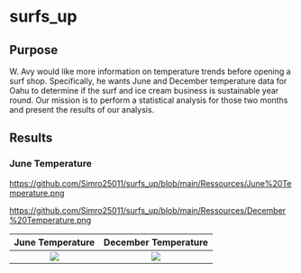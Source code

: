 # surfs_up

## Purpose

W. Avy  would like more information on temperature trends before opening a surf shop. Specifically, he wants June and December temperature data for Oahu to determine if the surf and ice cream business is sustainable year round. Our mission is to perform a statistical analysis  for those two months and present the results of our analysis.

## Results

### June Temperature 
https://github.com/Simro25011/surfs_up/blob/main/Ressources/June%20Temperature.png


 
https://github.com/Simro25011/surfs_up/blob/main/Ressources/December%20Temperature.png

June Temperature                       |  December Temperature 
:------------------------------------: |:------------------------------------------:
![](https://...Ressources/June%20Temperature.png) |  ![](https://...Ressources/December%20Temperature.png)
